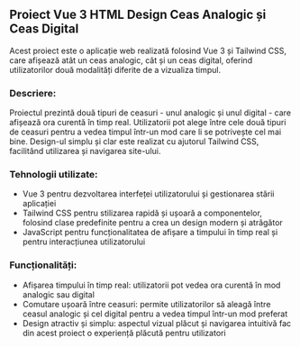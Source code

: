 ## Proiect Vue 3 HTML Design Ceas Analogic și Ceas Digital

Acest proiect este o aplicație web realizată folosind Vue 3 și Tailwind CSS, care afișează atât un ceas analogic, cât și un ceas digital, oferind utilizatorilor două modalități diferite de a vizualiza timpul.

### Descriere:
Proiectul prezintă două tipuri de ceasuri - unul analogic și unul digital - care afișează ora curentă în timp real. Utilizatorii pot alege între cele două tipuri de ceasuri pentru a vedea timpul într-un mod care li se potrivește cel mai bine. Design-ul simplu și clar este realizat cu ajutorul Tailwind CSS, facilitând utilizarea și navigarea site-ului.

### Tehnologii utilizate:
- Vue 3 pentru dezvoltarea interfeței utilizatorului și gestionarea stării aplicației
- Tailwind CSS pentru stilizarea rapidă și ușoară a componentelor, folosind clase predefinite pentru a crea un design modern și atrăgător
- JavaScript pentru funcționalitatea de afișare a timpului în timp real și pentru interacțiunea utilizatorului

### Funcționalități:
- Afișarea timpului în timp real: utilizatorii pot vedea ora curentă în mod analogic sau digital
- Comutare ușoară între ceasuri: permite utilizatorilor să aleagă între ceasul analogic și cel digital pentru a vedea timpul într-un mod preferat
- Design atractiv și simplu: aspectul vizual plăcut și navigarea intuitivă fac din acest proiect o experiență plăcută pentru utilizatori
